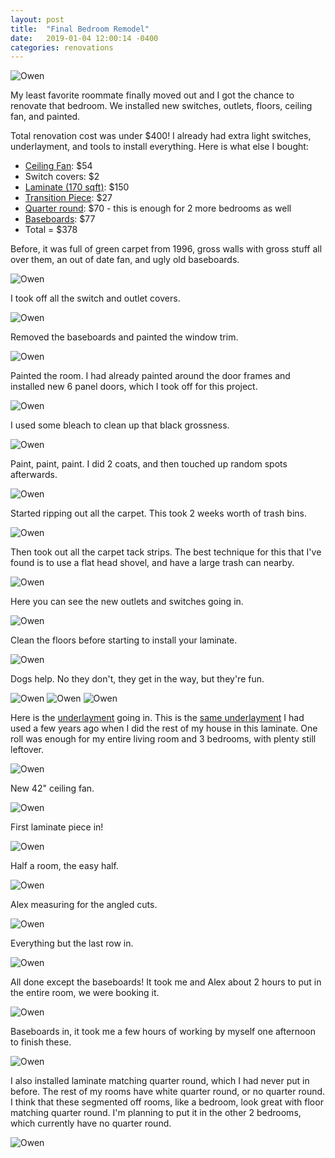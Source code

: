 ```yaml
---
layout: post
title:  "Final Bedroom Remodel"
date:   2019-01-04 12:00:14 -0400
categories: renovations
---
```


![Owen](/images/owen/23.jpg)

My least favorite roommate finally moved out and I got the chance to renovate that bedroom. We installed new switches, outlets, floors, ceiling fan, and painted.

Total renovation cost was under $400! I already had extra light switches, underlayment, and tools to install everything. Here is what else I bought:
* [Ceiling Fan](https://www.lowes.com/pd/Harbor-Breeze-Centreville-42-in-Brushed-Nickel-LED-Indoor-Ceiling-Fan-with-Light-Kit/1000259351): $54
* Switch covers: $2
* [Laminate (170 sqft)](https://www.lowes.com/pd/Style-Selections-Ginger-Hickory-8-05-in-W-x-3-97-ft-L-Smooth-Wood-Plank-Laminate-Flooring/50243461): $150
* [Transition Piece](https://www.lowes.com/pd/SimpleSolutions-2-37-in-x-78-74-in-Natural-Oak-Ginger-Hickory-4-n-1-Floor-Moulding/1000094233): $27
* [Quarter round](https://www.lowes.com/pd/SimpleSolutions-0-75-in-x-94-5-in-Natural-Oak-Ginger-Hickory-Quarter-Round-Floor-Moulding/1000094225): $70 - this is enough for 2 more bedrooms as well
* [Baseboards](https://www.lowes.com/pd/EverTrue-5-25-in-x-12-ft-Interior-Primed-MDF-Baseboard-Moulding/1000444895): $77
* Total = $378

Before, it was full of green carpet from 1996, gross walls with gross stuff all over them, an out of date fan, and ugly old baseboards.

![Owen](/images/owen/2.jpg)

I took off all the switch and outlet covers.

![Owen](/images/owen/3.jpg)

Removed the baseboards and painted the window trim.

![Owen](/images/owen/4.jpg)

Painted the room. I had already painted around the door frames and installed new 6 panel doors, which I took off for this project.

![Owen](/images/owen/5.jpg)

I used some bleach to clean up that black grossness. 

![Owen](/images/owen/6.jpg)

Paint, paint, paint. I did 2 coats, and then touched up random spots afterwards.

![Owen](/images/owen/7.jpg)

Started ripping out all the carpet. This took 2 weeks worth of trash bins.

![Owen](/images/owen/8.jpg)

Then took out all the carpet tack strips. The best technique for this that I've found is to use a flat head shovel, and have a large trash can nearby.

![Owen](/images/owen/9.jpg)

Here you can see the new outlets and switches going in.

![Owen](/images/owen/10.jpg)

Clean the floors before starting to install your laminate.

![Owen](/images/owen/11.jpg)

Dogs help. No they don't, they get in the way, but they're fun.

![Owen](/images/owen/12.jpg)
![Owen](/images/owen/13.jpg)
![Owen](/images/owen/14.jpg)

Here is the [underlayment](https://amzn.to/2RvdhDr) going in. This is the [same underlayment](https://amzn.to/2RvdhDr) I had used a few years ago when I did the rest of my house in this laminate. One roll was enough for my entire living room and 3 bedrooms, with plenty still leftover.

![Owen](/images/owen/15.jpg)

New 42" ceiling fan.

![Owen](/images/owen/16.jpg)

First laminate piece in!

![Owen](/images/owen/17.jpg)

Half a room, the easy half.

![Owen](/images/owen/18.jpg)

Alex measuring for the angled cuts.

![Owen](/images/owen/19.jpg)

Everything but the last row in.

![Owen](/images/owen/20.jpg)

All done except the baseboards! It took me and Alex about 2 hours to put in the entire room, we were booking it.

![Owen](/images/owen/21.jpg)

Baseboards in, it took me a few hours of working by myself one afternoon to finish these.

![Owen](/images/owen/22.jpg)

I also installed laminate matching quarter round, which I had never put in before. The rest of my rooms have white quarter round, or no quarter round. I think that these segmented off rooms, like a bedroom, look great with floor matching quarter round. I'm planning to put it in the other 2 bedrooms, which currently have no quarter round.

![Owen](/images/owen/23.jpg)
